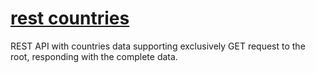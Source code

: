 # [rest countries](https://countries-api.sukalov.dev/)

REST API with countries data supporting exclusively GET request to the root, responding with the complete data.
